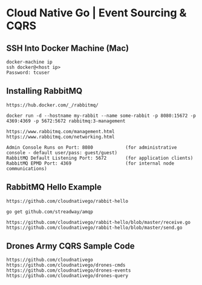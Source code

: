 
# Cloud Native Go | Event Sourcing & CQRS


## SSH Into Docker Machine (Mac)

    docker-machine ip
    ssh docker@<host ip>
    Password: tcuser


## Installing RabbitMQ

    https://hub.docker.com/_/rabbitmq/

    docker run -d --hostname my-rabbit --name some-rabbit -p 8080:15672 -p 4369:4369 -p 5672:5672 rabbitmq:3-management

    https://www.rabbitmq.com/management.html
    https://www.rabbitmq.com/networking.html

    Admin Console Runs on Port: 8080            (for administrative console - default user/pass: guest/guest)
    RabbitMQ Default Listening Port: 5672       (for application clients)
    RabbitMQ EPMD Port: 4369                    (for internal node communications)

## RabbitMQ Hello Example
	
    https://github.com/cloudnativego/rabbit-hello
    
    go get github.com/streadway/amqp

    https://github.com/cloudnativego/rabbit-hello/blob/master/receive.go
    https://github.com/cloudnativego/rabbit-hello/blob/master/send.go

## Drones Army CQRS Sample Code

    https://github.com/cloudnativego
    https://github.com/cloudnativego/drones-cmds
    https://github.com/cloudnativego/drones-events
    https://github.com/cloudnativego/drones-query


